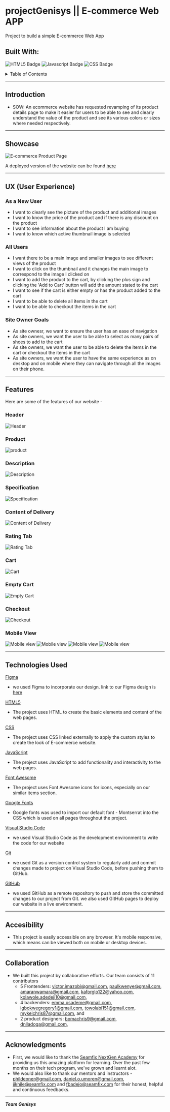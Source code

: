 # projectGenisys || E-commerce Web APP
Project to build a simple E-commerce Web App


<h2 id = "built"><b>Built With:</b></h2>

![HTML5 Badge](https://img.shields.io/badge/HTML5-E34F26?style=for-the-badge&logo=html5&logoColor=white) ![Javascript Badge](https://img.shields.io/badge/JavaScript-F7DF1E?style=for-the-badge&logo=javascript&logoColor=black) ![CSS Badge](https://img.shields.io/badge/CSS3-1572B6?style=for-the-badge&logo=css3&logoColor=white)


<details>
<summary>Table of Contents</summary>

- [Introduction](#introduction)
- [Showcase](#showcase)
- [User Experience](#ux-user-experience)
  - [New Users](#newuser)
  - [All Users](#allusers)
  - [Site Owners](#sitegoals)
- [Features](#features)
  - [Header](#header)
  - [Product](#header)
    - [Description](#description)
    - [Specification](#specification)
    - [Content of Delivery](#content-of-delivery)
    - [Rating Tab](#rating-tab)
  - [Cart](#cart)
    - [empty cart](#empty-cart)
  - [Checkout](#checkout)
  - [Mobile View](#mobile-view)
- [Acessiblity](#accesibility)
- [Collaboration](#collaboration)
- [Acknowledgments](#acknowledgments)

</details>

---

## Introduction
- SOW: An ecommerce website has requested revamping of its product details page to make it easier for users to be able to see and clearly understand the value of the product and see its various colors or sizes where needed respectively.
---
## Showcase

![E-commerce Product Page](resources/assets/screencapture-imavicks-github-io-projectGenisys-2023-07-16-09_47_49.png)

A deployed version of the website can be found [here](https://imavicks.github.io/projectGenisys/)

---

<h2 id = "ux-user-experience">UX (User Experience)</h2>

<h3 id="newuser">As a New User</h3>

- I want to clearly see the picture of the product and additional images
- I want to know the price of the product and if there is any discount on the product
- I want to see information about the product I am buying
- I want to know which active thumbnail image is selected

<h3 id="allusers">All Users</h3>

- I want there to be a main image and smaller images to see different views of the product
- I want to click on the thumbnail and it changes the main image to correspond to the image I clicked on
- I want to add the product to the cart, by clicking the plus sign and clicking the 'Add to Cart' button will add the amount stated to the cart
- I want to see if the cart is either empty or has the product added to the cart
- I want to be able to delete all items in the cart
- I want to be able to checkout the items in the cart

<h3 id="sitegoals">Site Owner Goals</h3>

- As site ownesr, we want to ensure the user has an ease of navigation
- As site owners, we want the user to be able to select as many pairs of shoes to add to the cart
- As site owners, we want the user to be able to delete the items in the cart or checkout the items in the cart
- As site owners, we want the user to have the same experience as on desktop and on mobile where they can navigate through all the images on their phone.
---

## Features
Here are some of the features of our website -
### Header
![Header](resources/assets/screencapture-%20header.png)

### Product
![product](resources/assets/screenshot-product-catalogue.jpg)

### Description
![Description](resources/assets/screenshot-description.jpg)

### Specification 
![Specification](resources/assets/screenshot-specification.jpg)

### Content of Delivery
![Content of Delivery](resources/assets/screenshot-%20content.jpg)

### Rating Tab
![Rating Tab](resources/assets/screencapture-rating%20tab.png)

### Cart
![Cart](resources/assets/screencapture-cart.png)

### Empty Cart
![Empty Cart](resources/assets/screencapture-empty%20cart.png)

### Checkout 
![Checkout](resources/assets/screencapture-imavicks-checkout.png)

### Mobile View
![Mobile view](resources/assets/screenshot-mobile-1.jpg)
![Mobile view](resources/assets/screenshot-mobile-2.PNG)
![Mobile view](resources/assets/screenshot-mobile-3.PNG)
![Mobile view](resources/assets/screenshot-mobile-4.PNG)

---

## Technologies Used

[Figma](https://www.figma.com)

- we used Figma to incorporate our design. link to our Figma design is  [here](https://www.figma.com/file/QLFeUrU4KgyUHHBX3Tb8O4/SOW?type=design&node-id=3%3A1634&t=XJBhJ0yBjj0SGtj9-1)

[HTML5](https://en.wikipedia.org/wiki/HTML5)

- The project uses HTML to create the basic elements and content of the web pages.

[CSS](https://en.wikipedia.org/wiki/CSS)

- The project uses CSS linked externally to apply the custom styles to create the look of E-commerce website.

[JavaScript](https://en.wikipedia.org/wiki/JavaScript)

- The project uses JavaScript to add functionality and interactivity to the web pages.

[Font Awesome](https://fontawesome.com/v4.7/)

- The project uses Font Awesome icons for icons, especially on our similar items section.

[Google Fonts](https://fonts.google.com)

- Google fonts was used to import our default font - Montserrat into the CSS which is used on all pages throughout the project.

[Visual Studio Code](https://code.visualstudio.com)

- we used Visual Studio Code as the development environment to write the code for our website

[Git](https://git-scm.com)

- we used Git as a version control system to regularly add and commit changes made to project on Visual Studio Code, before pushing them to GitHub.

[GitHub](https://github.com)

- we used GitHub as a remote repository to push and store the committed changes to our project from Git. we also used GitHub pages to deploy our website in a live environment.

---
## Accesibility
  - This project is easily accessible on any browser. It's mobile responsive, which means can be viewed both on mobile or desktop devices.

---
## Collaboration
- We built this project by collaborative efforts. Our team consists of 11 contributors
  - 5 Frontenders:
    victor.imazobi@gmail.com,
    paulkwenye@gmail.com,
    amaranwamara@gmail.com,
    kaforglo122@yahoo.com,
    kolawole.adedeji10@gmail.com,
  - 4 backenders:
    emma.osademe@gmail.com,
    igbokwegregory1@gmail.com,
    towolabi151@gmail.com,
    mykelchris87@gmail.com,
    and
  - 2 product designers:
    bomachris9@gmail.com,
    dnlladoga@gmail.com,
---

## Acknowledgments

 - First, we would like to thank the [Seamfix NextGen Academy](https://seamfixnextgen.com/) for providing us this amazing platform for learning. Over the past few months on their tech program, we've grown and learnt alot.
  - We would also like to thank our mentors and instructors - 
phildeoner@gmail.com, daniel.o.umoren@gmail.com, jikhile@seamfix.com and fbadejo@seamfix.com for their honest, helpful and continuous feedbacks.

---

_**Team Genisys**_








 




